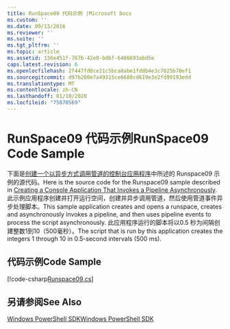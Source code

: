 ```yaml
---
title: RunSpace09 代码示例 |Microsoft Docs
ms.custom: ''
ms.date: 09/13/2016
ms.reviewer: ''
ms.suite: ''
ms.tgt_pltfrm: ''
ms.topic: article
ms.assetid: 136e451f-767b-42e0-bd6f-6486693abd5e
caps.latest.revision: 6
ms.openlocfilehash: 2f447fd0ce21c5bca8abe1fddb4e3c7025b70ef1
ms.sourcegitcommit: d97b200e7a49315ce6608cd619e3e2fd99193edd
ms.translationtype: MT
ms.contentlocale: zh-CN
ms.lasthandoff: 01/10/2020
ms.locfileid: "75870569"
---
```

# <a name="runspace09-code-sample"></a><span data-ttu-id="7e22f-102">RunSpace09 代码示例</span><span class="sxs-lookup"><span data-stu-id="7e22f-102">RunSpace09 Code Sample</span></span>

<span data-ttu-id="7e22f-103">下面是[创建一个以异步方式调用管道的控制台应用程序](https://msdn.microsoft.com/198c1c94-2a06-457e-93ce-c0d910618e47)中所述的 Runspace09 示例的源代码。</span><span class="sxs-lookup"><span data-stu-id="7e22f-103">Here is the source code for the Runspace09 sample described in [Creating a Console Application That Invokes a Pipeline Asynchronously](https://msdn.microsoft.com/198c1c94-2a06-457e-93ce-c0d910618e47).</span></span>
<span data-ttu-id="7e22f-104">此示例应用程序创建并打开运行空间，创建并异步调用管道，然后使用管道事件异步处理脚本。</span><span class="sxs-lookup"><span data-stu-id="7e22f-104">This sample application creates and opens a runspace, creates and asynchronously invokes a pipeline, and then uses pipeline events to process the script asynchronously.</span></span> <span data-ttu-id="7e22f-105">此应用程序运行的脚本将以0.5 秒为间隔创建整数1到10（500毫秒）。</span><span class="sxs-lookup"><span data-stu-id="7e22f-105">The script that is run by this application creates the integers 1 through 10 in 0.5-second intervals (500 ms).</span></span>

## <a name="code-sample"></a><span data-ttu-id="7e22f-106">代码示例</span><span class="sxs-lookup"><span data-stu-id="7e22f-106">Code Sample</span></span>

[!code-csharp[Runspace09.cs](../../../../powershell-sdk-samples/SDK-2.0/csharp/Runspace09/Runspace09.cs#L11-L113 "Runspace09.cs")]

## <a name="see-also"></a><span data-ttu-id="7e22f-107">另请参阅</span><span class="sxs-lookup"><span data-stu-id="7e22f-107">See Also</span></span>

[<span data-ttu-id="7e22f-108">Windows PowerShell SDK</span><span class="sxs-lookup"><span data-stu-id="7e22f-108">Windows PowerShell SDK</span></span>](../windows-powershell-reference.md)
